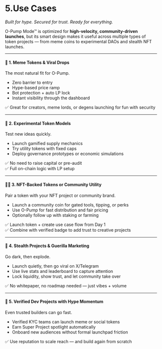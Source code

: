 # 5.Use Cases

_Built for hype. Secured for trust. Ready for everything._

O-Pump Mode™ is optimized for **high-velocity, community-driven launches**, but its smart design makes it useful across multiple types of token projects — from meme coins to experimental DAOs and stealth NFT launches.

***

#### 🐶 1. Meme Tokens & Viral Drops

The most natural fit for O-Pump.

* Zero barrier to entry
* Hype-based price ramp
* Bot protection + auto LP lock
* Instant visibility through the dashboard

✅ Great for creators, meme lords, or degens launching for fun with security

***

#### 🧪 2. Experimental Token Models

Test new ideas quickly.

* Launch gamified supply mechanics
* Try utility tokens with fixed caps
* Deploy governance prototypes or economic simulations

✅ No need to raise capital or pre-audit\
✅ Full on-chain logic with LP setup

***

#### 🧑‍🎨 3. NFT-Backed Tokens or Community Utility

Pair a token with your NFT project or community brand.

* Launch a community coin for gated tools, tipping, or perks
* Use O-Pump for fast distribution and fair pricing
* Optionally follow up with staking or farming

✅ Launch token + create use case flow from Day 1\
✅ Combine with verified badge to add trust to creative projects

***

#### 🥷 4. Stealth Projects & Guerilla Marketing

Go dark, then explode.

* Launch quietly, then go viral on X/Telegram
* Use live stats and leaderboard to capture attention
* Lock liquidity, show trust, and let community take over

✅ No whitepaper, no roadmap needed — just vibes + volume

***

#### 🧠 5. Verified Dev Projects with Hype Momentum

Even trusted builders can go fast.

* Verified KYC teams can launch meme or social tokens
* Earn Super Project spotlight automatically
* Onboard new audiences without formal launchpad friction

✅ Use reputation to scale reach — and build again from scratch

